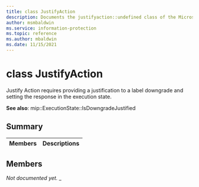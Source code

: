 ```yaml
---
title: class JustifyAction 
description: Documents the justifyaction::undefined class of the Microsoft Information Protection (MIP) SDK.
author: msmbaldwin
ms.service: information-protection
ms.topic: reference
ms.author: mbaldwin
ms.date: 11/15/2021
---
```


# class JustifyAction 
Justify Action requires providing a justification to a label downgrade and setting the response in the execution state.
  
**See also**: mip::ExecutionState::IsDowngradeJustified
  
## Summary
 Members                        | Descriptions                                
--------------------------------|---------------------------------------------
  
## Members
_Not documented yet._
_
